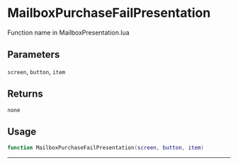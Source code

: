 # MailboxPurchaseFailPresentation
Function name in MailboxPresentation.lua
## Parameters
`screen`, `button`, `item`
## Returns
`none`
## Usage
```lua
function MailboxPurchaseFailPresentation(screen, button, item)
```
---
